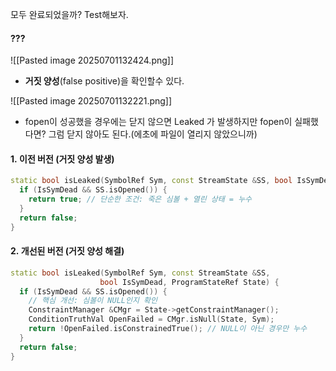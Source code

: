
모두 완료되었을까?   Test해보자.

#### ???
![[Pasted image 20250701132424.png]]

- **거짓 양성**(false positive)을 확인할수 있다.

![[Pasted image 20250701132221.png]]
- fopen이 성공했을 경우에는 닫지 않으면 Leaked 가 발생하지만 fopen이 실패했다면?
  그럼 닫지 않아도 된다.(에초에 파일이 열리지 않았으니까)

#### 1. **이전 버전 (거짓 양성 발생)**
```cpp
static bool isLeaked(SymbolRef Sym, const StreamState &SS, bool IsSymDead) {
  if (IsSymDead && SS.isOpened()) {
    return true; // 단순한 조건: 죽은 심볼 + 열린 상태 = 누수
  }
  return false;
}
```


#### 2. **개선된 버전 (거짓 양성 해결)**
```cpp
static bool isLeaked(SymbolRef Sym, const StreamState &SS,
                    bool IsSymDead, ProgramStateRef State) {
  if (IsSymDead && SS.isOpened()) {
    // 핵심 개선: 심볼이 NULL인지 확인
    ConstraintManager &CMgr = State->getConstraintManager();
    ConditionTruthVal OpenFailed = CMgr.isNull(State, Sym);
    return !OpenFailed.isConstrainedTrue(); // NULL이 아닌 경우만 누수
  }
  return false;
}

```